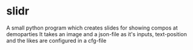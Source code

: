 # slidr
A small python program which creates slides for showing compos at demoparties
It takes an image and a json-file as it's inputs, text-position and the likes are configured in a cfg-file
